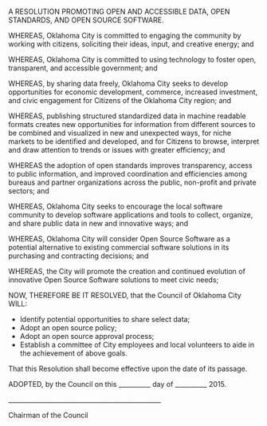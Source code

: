 A RESOLUTION PROMOTING OPEN AND ACCESSIBLE DATA, OPEN STANDARDS, AND OPEN SOURCE SOFTWARE.
 
WHEREAS, Oklahoma City is committed to engaging the community by working with citizens, soliciting their ideas, input, and creative energy; and
 
WHEREAS, Oklahoma City is committed to using technology to foster open, transparent, and accessible government; and
 
WHEREAS, by sharing data freely, Oklahoma City seeks to develop opportunities for economic development, commerce, increased investment, and civic engagement for Citizens of the Oklahoma City region; and
 
WHEREAS, publishing structured standardized data in machine readable formats creates new opportunities for information from different sources to be combined and visualized in new and unexpected ways, for niche markets to be identified and developed, and for Citizens to browse, interpret and draw attention to trends or issues with greater efficiency; and
 
WHEREAS the adoption of open standards improves transparency, access to public information, and improved coordination and efficiencies among bureaus and partner organizations across the public, non-profit and private sectors; and
 
WHEREAS, Oklahoma City seeks to encourage the local software community to develop software applications and tools to collect, organize, and share public data in new and innovative ways; and
 
WHEREAS, Oklahoma City will consider Open Source Software as a potential alternative to existing commercial software solutions in its purchasing and contracting decisions; and
 
WHEREAS, the City will promote the creation and continued evolution of innovative Open Source Software solutions to meet civic needs;
 
NOW, THEREFORE BE IT RESOLVED, that the Council of Oklahoma City WILL:
- Identify potential opportunities to share select data;
- Adopt an open source policy;
- Adopt an open source approval process;
- Establish a committee of City employees and local volunteers to aide in the achievement of above goals.
 
That this Resolution shall become effective upon the date of its passage.
 
ADOPTED, by the Council on this __________ day of __________ 2015.

\________________________________________________

Chairman of the Council
 

